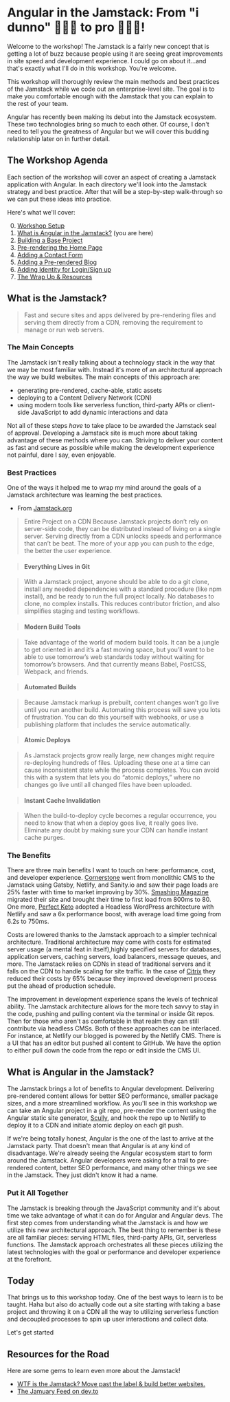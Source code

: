 # Angular in the Jamstack: From "i dunno" 🤷🏻‍♀️ to pro 💁🏻‍♀️!

Welcome to the workshop! The Jamstack is a fairly new concept that is getting a lot of buzz because people using it are seeing great improvements in site speed and development experience. I could go on about it...and that's exactly what I'll do in this workshop. You're welcome.

This workshop will thoroughly review the main methods and best practices of the Jamstack while we code out an enterprise-level site. The goal is to make you comfortable enough with the Jamstack that you can explain to the rest of your team.

Angular has recently been making its debut into the Jamstack ecosystem. These two technologies bring so much to each other. Of course, I don't need to tell you the greatness of Angular but we will cover this budding relationship later on in further detail.

## The Workshop Agenda

Each section of the workshop will cover an aspect of creating a Jamstack application with Angular. In each directory we'll look into the Jamstack strategy and best practice. After that will be a step-by-step walk-through so we can put these ideas into practice.

Here's what we'll cover:

0. [Workshop Setup](https://github.com/tzmanics/workshop-angular-in-the-jamstack/tree/master/_step-0_setup)
1. [What is Angular in the Jamstack?](https://github.com/tzmanics/workshop-angular-in-the-jamstack/blob/master/README.md) (you are here)
1. [Building a Base Project](https://github.com/tzmanics/workshop-angular-in-the-jamstack/tree/master/_step-1_base-project)
1. [Pre-rendering the Home Page](https://github.com/tzmanics/workshop-angular-in-the-jamstack/tree/master/prerendered-home-page)
1. [Adding a Contact Form](https://github.com/tzmanics/workshop-angular-in-the-jamstack/tree/master/add-contact-form)
1. [Adding a Pre-rendered Blog](https://github.com/tzmanics/workshop-angular-in-the-jamstack/tree/master/adding-a-blog)
1. [Adding Identity for Login/Sign up](https://github.com/tzmanics/workshop-angular-in-the-jamstack/tree/master/adding-identity)
1. [The Wrap Up & Resources](https://github.com/tzmanics/workshop-angular-in-the-jamstack/tree/master/the-wrap-up)

## What is the Jamstack?

> Fast and secure sites and apps delivered by pre-rendering files and serving them directly from a CDN, removing the requirement to manage or run web servers.

### The Main Concepts

The Jamstack isn't really talking about a technology stack in the way that we may be most familiar with. Instead it's more of an architectural approach the way we build websites. The main concepts of this approach are:

- generating pre-rendered, cache-able, static assets
- deploying to a Content Delivery Network (CDN)
- using modern tools like serverless function, third-party APIs or client-side JavaScript to add dynamic interactions and data

Not all of these steps _have_ to take place to be awarded the Jamstack seal of approval. Developing a Jamstack site is much more about taking advantage of these methods where you can. Striving to deliver your content as fast and secure as possible while making the development experience not painful, dare I say, even enjoyable.

### Best Practices

One of the ways it helped me to wrap my mind around the goals of a Jamstack architecture was learning the best practices.

- From [Jamstack.org](https://jamstack.org/best-practices/)

> Entire Project on a CDN
> Because Jamstack projects don’t rely on server-side code, they can be distributed instead of living on a single server. Serving directly from a CDN unlocks speeds and performance that can’t be beat. The more of your app you can push to the edge, the better the user experience.

> #### Everything Lives in Git

> With a Jamstack project, anyone should be able to do a git clone, install any needed dependencies with a standard procedure (like npm install), and be ready to run the full project locally. No databases to clone, no complex installs. This reduces contributor friction, and also simplifies staging and testing workflows.

> #### Modern Build Tools

> Take advantage of the world of modern build tools. It can be a jungle to get oriented in and it’s a fast moving space, but you’ll want to be able to use tomorrow’s web standards today without waiting for tomorrow’s browsers. And that currently means Babel, PostCSS, Webpack, and friends.

> #### Automated Builds

> Because Jamstack markup is prebuilt, content changes won’t go live until you run another build. Automating this process will save you lots of frustration. You can do this yourself with webhooks, or use a publishing platform that includes the service automatically.

> #### Atomic Deploys

> As Jamstack projects grow really large, new changes might require re-deploying hundreds of files. Uploading these one at a time can cause inconsistent state while the process completes. You can avoid this with a system that lets you do “atomic deploys,” where no changes go live until all changed files have been uploaded.

> #### Instant Cache Invalidation

> When the build-to-deploy cycle becomes a regular occurrence, you need to know that when a deploy goes live, it really goes live. Eliminate any doubt by making sure your CDN can handle instant cache purges.

### The Benefits

There are three main benefits I want to touch on here: performance, cost, and developer experience. [Cornerstone](https://www.netlify.com/blog/2019/07/02/cornerstone-ondemand-delivers-web-projects-30-faster-with-netlify/) went from monolithic CMS to the Jamstack using Gatsby, Netlify, and Sanity.io and saw their page loads are 25% faster with time to market improving by 30%. [Smashing Magazine](https://www.netlify.com/blog/2017/03/16/smashing-magazine-just-got-10x-faster/) migrated their site and brought their time to first load from 800ms to 80. One more, [Perfect Keto](https://www.netlify.com/blog/2019/05/16/wayfx-deploys-lightning-fast-headless-wordpress-to-netlify/) adopted a Headless WordPress architecture with Netlify and saw a 6x performance boost, with average load time going from 6.2s to 750ms.

Costs are lowered thanks to the Jamstack approach to a simpler technical architecture. Traditional architecture may come with costs for estimated server usage (a mental feat in itself),highly specified servers for databases, application servers, caching servers, load balancers, message queues, and more. The Jamstack relies on CDNs in stead of traditional servers and it falls on the CDN to handle scaling for site traffic. In the case of [Citrix](https://www.netlify.com/blog/2019/06/12/jamstack_conf-nyc-session-recap-citrix-delivers-better-ux-with-less-overhead-using-jamstack-and-netlify/) they reduced their costs by 65% because they improved development process put the ahead of production schedule.

The improvement in development experience spans the levels of technical ability. The Jamstack architecture allows for the more tech savvy to stay in the code, pushing and pulling content via the terminal or inside Git repos. Then for those who aren't as comfortable in that realm they can still contribute via headless CMSs. Both of these approaches can be interlaced. For instance, at Netlify our blogged is powered by the Netlify CMS. There is a UI that has an editor but pushed all content to GitHub. We have the option to either pull down the code from the repo or edit inside the CMS UI.

## What is Angular in the Jamstack?

The Jamstack brings a lot of benefits to Angular development. Delivering pre-rendered content allows for better SEO performance, smaller package sizes, and a more streamlined workflow. As you'll see in this workshop we can take an Angular project in a git repo, pre-render the content using the Angular static site generator, [Scully](http://scullyio.com/), and hook the repo up to Netlify to deploy it to a CDN and initiate atomic deploy on each git push.

If we're being totally honest, Angular is the one of the last to arrive at the Jamstack party. That doesn't mean that Angular is at any kind of disadvantage. We're already seeing the Angular ecosystem start to form around the Jamstack. Angular developers were asking for a trail to pre-rendered content, better SEO performance, and many other things we see in the Jamstack. They just didn't know it had a name.

### Put it All Together

The Jamstack is breaking through the JavaScript community and it's about time we take advantage of what it can do for Angular and Angular devs. The first step comes from understanding what the Jamstack is and how we utilize this new architectural approach. The best thing to remember is these are all familiar pieces: serving HTML files, third-party APIs, Git, serverless functions. The Jamstack approach orchestrates all these pieces utilizing the latest technologies with the goal or performance and developer experience at the forefront.

## Today

That brings us to this workshop today. One of the best ways to learn is to be taught. Haha but also do actually code out a site starting with taking a base project and throwing it on a CDN all the way to utilizing serverless function and decoupled processes to spin up user interactions and collect data.

Let's get started

## Resources for the Road

Here are some gems to learn even more about the Jamstack!

- [WTF is the Jamstack? Move past the label & build better websites.](https://www.learnwithjason.dev/blog/wtf-is-jamstack/)
- [The Jamuary Feed on dev.to](https://dev.to/t/jamuary)
